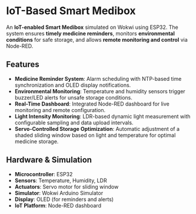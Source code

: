 # IoT-Based Smart Medibox

An **IoT-enabled Smart Medibox** simulated on Wokwi using ESP32. The system ensures **timely medicine reminders**, monitors **environmental conditions** for safe storage, and allows **remote monitoring and control** via Node-RED.

## Features

- **Medicine Reminder System**: Alarm scheduling with NTP-based time synchronization and OLED display notifications.
- **Environmental Monitoring**: Temperature and humidity sensors trigger buzzer/LED alerts for unsafe storage conditions.
- **Real-Time Dashboard**: Integrated Node-RED dashboard for live monitoring and remote configuration.
- **Light Intensity Monitoring**: LDR-based dynamic light measurement with configurable sampling and data upload intervals.
- **Servo-Controlled Storage Optimization**: Automatic adjustment of a shaded sliding window based on light and temperature for optimal medicine storage.

## Hardware & Simulation

- **Microcontroller**: ESP32
- **Sensors**: Temperature, Humidity, LDR
- **Actuators**: Servo motor for sliding window
- **Simulator**: Wokwi Arduino Simulator
- **Display**: OLED (for reminders and alerts)
- **IoT Platform**: Node-RED dashboard

